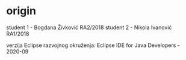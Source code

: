 # origin

student 1 - Bogdana Živković RA2/2018 student 2 - Nikola Ivanović RA1/2018

verzija Eclipse razvojnog okruženja: Eclipse IDE for Java Developers - 2020-09
